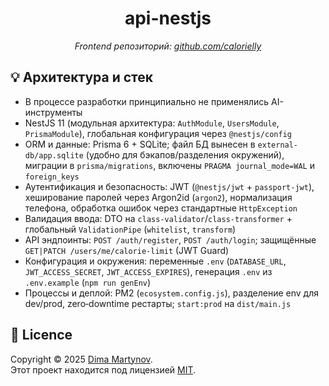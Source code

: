 
<h1 align="center">api-nestjs</h1>
<p align="center">
  <i>Frontend репозиторий: <a href="https://github.com/mrtynnvv/Calorielly">github.com/calorielly</a> </i>
</p>

## 💡 Архитектура и стек

- В процессе разработки принципиально не применялись AI-инструменты
- NestJS 11 (модульная архитектура: `AuthModule`, `UsersModule`, `PrismaModule`), глобальная конфигурация через `@nestjs/config`
- ORM и данные: Prisma 6 + SQLite; файл БД вынесен в `external-db/app.sqlite` (удобно для бэкапов/разделения окружений), миграции в `prisma/migrations`, включены `PRAGMA journal_mode=WAL` и `foreign_keys`
- Аутентификация и безопасность: JWT (`@nestjs/jwt` + `passport-jwt`), хеширование паролей через Argon2id (`argon2`), нормализация телефона, обработка ошибок через стандартные `HttpException`
- Валидация ввода: DTO на `class-validator`/`class-transformer` + глобальный `ValidationPipe` (`whitelist`, `transform`)
- API эндпоинты: `POST /auth/register`, `POST /auth/login`; защищённые `GET|PATCH /users/me/calorie-limit` (JWT Guard)
- Конфигурация и окружения: переменные `.env` (`DATABASE_URL`, `JWT_ACCESS_SECRET`, `JWT_ACCESS_EXPIRES`), генерация `.env` из `.env.example` (`npm run genEnv`)
- Процессы и деплой: PM2 (`ecosystem.config.js`), разделение env для dev/prod, zero‑downtime рестарты; `start:prod` на `dist/main.js`

## 📝 Licence

Copyright © 2025 [Dima Martynov](https://github.com/mrtynnvv).<br />
Этот проект находится под лицензией [MIT](https://github.com/mrtynnvv/Calorielly/blob/main/LICENSE).<br />
